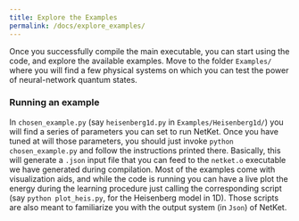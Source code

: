 ```yaml
---
title: Explore the Examples
permalink: /docs/explore_examples/
---
```


Once you successfully compile the main executable, you can start using the code, and explore the available examples. Move to the folder `Examples/` where you will find a few physical systems on which you can test the power of neural-network quantum states.

### Running an example
In `chosen_example.py` (say `heisenberg1d.py` in `Examples/Heisenberg1d/`)  you will find a series of parameters you can set to run NetKet. Once you have tuned at will those parameters, you should just invoke `python chosen_example.py` and follow the instructions printed there. Basically, this will generate a `.json` input file that you can feed to the `netket.o` executable we have generated during compilation. Most of the examples come with visualization aids, and while the code is running you can have a live plot the energy during the learning procedure just calling the corresponding script (say `python plot_heis.py`, for the Heisenberg model in 1D). Those scripts are also meant to familiarize you with the output system (in `Json`) of NetKet.
